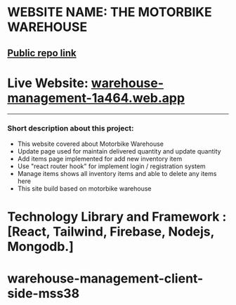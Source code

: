 # WEBSITE NAME: THE MOTORBIKE WAREHOUSE

## [Public repo link](https://github.com/shamim-5/biker-s-warehouse-client-side)
# Live Website: [warehouse-management-1a464.web.app](https://warehouse-management-1a464.web.app)

--------------
### Short description about this project:
<ul>
<li> This website covered about Motorbike Warehouse</li>
<li> Update page used for maintain delivered quantity and update quantity </li>
<li> Add items page implemented for add new inventory item</li>
<li> Use "react router hook" for implement login / registration system</li>
<li> Manage items shows all inventory items and able to delete any items here </li>
<li> This site build based on motorbike warehouse</li>
</ul>

# Technology Library and Framework : [React, Tailwind, Firebase, Nodejs, Mongodb.]

# warehouse-management-client-side-mss38
